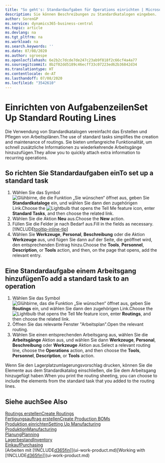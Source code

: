 ```yaml
---
title: "So geht's: Standardaufgaben für Operations einrichten | Microsoft Docs"
description: Sie können Beschreibungen zu Standardkatalogen eingeben.
author: SorenGP
ms.service: dynamics365-business-central
ms.topic: article
ms.devlang: na
ms.tgt_pltfrm: na
ms.workload: na
ms.search.keywords: ''
ms.date: 07/08/2020
ms.author: sgroespe
ms.openlocfilehash: 6e2b2c7dcde7de247c23ab9f818f2c66cf4a4a77
ms.sourcegitcommit: 8b2f02dd5189c46ecff33c07223ed62b36842d34
ms.translationtype: HT
ms.contentlocale: de-AT
ms.lasthandoff: 07/08/2020
ms.locfileid: "3542610"
---
```

# <a name="set-up-standard-routing-lines"></a><span data-ttu-id="907d4-103">Einrichten von Aufgabenzeilen</span><span class="sxs-lookup"><span data-stu-id="907d4-103">Set Up Standard Routing Lines</span></span>

<span data-ttu-id="907d4-104">Die Verwendung von Standardkatalogen vereinfacht das Erstellen und Pflegen von Arbeitsplänen.</span><span class="sxs-lookup"><span data-stu-id="907d4-104">The use of standard tasks simplifies the creation and maintenance of routings.</span></span> <span data-ttu-id="907d4-105">Sie bieten umfangreiche Funktionalität, um schnell zusätzliche Informationen zu wiederkehrende Arbeitsgänge hinzuzufügen.</span><span class="sxs-lookup"><span data-stu-id="907d4-105">They allow you to quickly attach extra information to recurring operations.</span></span>

## <a name="to-set-up-a-standard-task"></a><span data-ttu-id="907d4-106">So richten Sie Standardaufgaben ein</span><span class="sxs-lookup"><span data-stu-id="907d4-106">To set up a standard task</span></span>

1. <span data-ttu-id="907d4-107">Wählen Sie das Symbol ![Glühbirne, die die Funktion „Sie wünschen“ öffnet](media/ui-search/search_small.png "Tell Me-Funktion") aus, geben Sie **Standardkataloge** ein, und wählen Sie dann den zugehörigen Link.</span><span class="sxs-lookup"><span data-stu-id="907d4-107">Choose the ![Lightbulb that opens the Tell Me feature](media/ui-search/search_small.png "Tell me what you want to do") icon, enter **Standard Tasks**, and then choose the related link.</span></span>
2. <span data-ttu-id="907d4-108">Wählen Sie die Aktion **Neu** aus.</span><span class="sxs-lookup"><span data-stu-id="907d4-108">Choose the **New** action.</span></span>
3. <span data-ttu-id="907d4-109">Füllen Sie die Felder je nach Bedarf aus.</span><span class="sxs-lookup"><span data-stu-id="907d4-109">Fill in the fields as necessary.</span></span> [!INCLUDE[tooltip-inline-tip](includes/tooltip-inline-tip_md.md)]
4. <span data-ttu-id="907d4-110">Wählen Sie **Werkzeuge**, **Personal**, **Beschreibung** oder die Aktion **Werkzeuge** aus, und fügen Sie dann auf der Seite, die geöffnet wird, den entsprechenden Eintrag hinzu.</span><span class="sxs-lookup"><span data-stu-id="907d4-110">Choose the **Tools**, **Personnel**, **Description**, or **Tools** action, and then, on the page that opens, add the relevant entry.</span></span>

## <a name="to-add-a-standard-task-to-an-operation"></a><span data-ttu-id="907d4-111">Eine Standardaufgabe einem Arbeitsgang hinzufügen</span><span class="sxs-lookup"><span data-stu-id="907d4-111">To add a standard task to an operation</span></span>

1. <span data-ttu-id="907d4-112">Wählen Sie das Symbol ![Glühbirne, das die Funktion „Sie wünschen“ öffnet](media/ui-search/search_small.png "Tell Me-Funktion") aus, geben Sie **Routings** ein, und wählen Sie dann den zugehörigen Link.</span><span class="sxs-lookup"><span data-stu-id="907d4-112">Choose the ![Lightbulb that opens the Tell Me feature](media/ui-search/search_small.png "Tell me what you want to do") icon, enter **Routings**, and then choose the related link.</span></span>
2. <span data-ttu-id="907d4-113">Öffnen Sie das relevante Fenster "Arbeitsplan".</span><span class="sxs-lookup"><span data-stu-id="907d4-113">Open the relevant routing.</span></span>
3. <span data-ttu-id="907d4-114">Wählen Sie einen entsprechenden Arbeitsgang aus, wählen Sie die **Arbeitsgänge** Aktion aus, und wählen Sie dann **Werkzeuge**, **Personal**, **Beschreibung** oder **Werkzeuge** Aktion aus.</span><span class="sxs-lookup"><span data-stu-id="907d4-114">Select a relevant routing line, choose the **Operations** action, and then choose the **Tools**, **Personnel**, **Description**, or **Tools** action.</span></span>

<span data-ttu-id="907d4-115">Wenn Sie den Lagerplatzumlagerungsvorschlag drucken, können Sie die Elemente aus dem Standardkatalog einschließen, die Sie dem Arbeitsgang hinzugefügt haben.</span><span class="sxs-lookup"><span data-stu-id="907d4-115">When you print the routing sheeting, you can choose to include the elements from the standard task that you added to the routing lines.</span></span>

## <a name="see-also"></a><span data-ttu-id="907d4-116">Siehe auch</span><span class="sxs-lookup"><span data-stu-id="907d4-116">See Also</span></span>

[<span data-ttu-id="907d4-117">Routings erstellen</span><span class="sxs-lookup"><span data-stu-id="907d4-117">Create Routings</span></span>](production-how-to-create-routings.md)  
[<span data-ttu-id="907d4-118">Fertigungsauftrag erstellen</span><span class="sxs-lookup"><span data-stu-id="907d4-118">Create Production BOMs</span></span>](production-how-to-create-production-boms.md)  
[<span data-ttu-id="907d4-119">Produktion einrichten</span><span class="sxs-lookup"><span data-stu-id="907d4-119">Setting Up Manufacturing</span></span>](production-configure-production-processes.md)  
[<span data-ttu-id="907d4-120">Produktion</span><span class="sxs-lookup"><span data-stu-id="907d4-120">Manufacturing</span></span>](production-manage-manufacturing.md)  
[<span data-ttu-id="907d4-121">Planung</span><span class="sxs-lookup"><span data-stu-id="907d4-121">Planning</span></span>](production-planning.md)  
[<span data-ttu-id="907d4-122">Lagerbestand</span><span class="sxs-lookup"><span data-stu-id="907d4-122">Inventory</span></span>](inventory-manage-inventory.md)  
[<span data-ttu-id="907d4-123">Einkauf</span><span class="sxs-lookup"><span data-stu-id="907d4-123">Purchasing</span></span>](purchasing-manage-purchasing.md)  
<span data-ttu-id="907d4-124">[Arbeiten mit [!INCLUDE[d365fin](includes/d365fin_md.md)]](ui-work-product.md)</span><span class="sxs-lookup"><span data-stu-id="907d4-124">[Working with [!INCLUDE[d365fin](includes/d365fin_md.md)]](ui-work-product.md)</span></span>  
